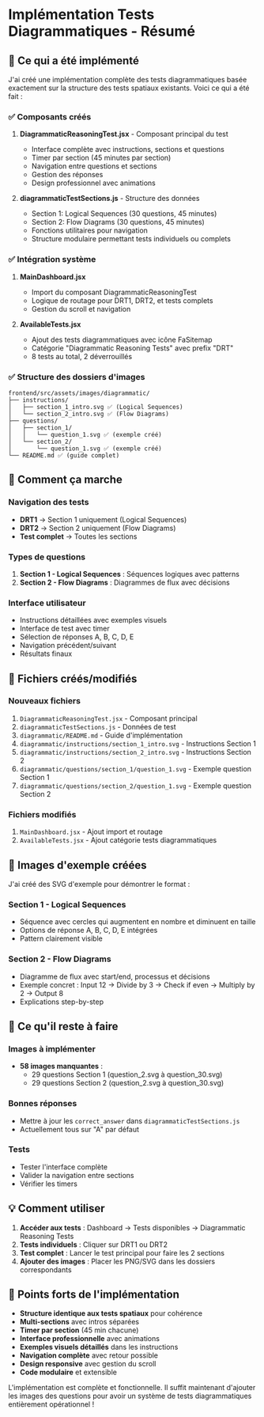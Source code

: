 # Implémentation Tests Diagrammatiques - Résumé

## 🎯 Ce qui a été implémenté

J'ai créé une implémentation complète des tests diagrammatiques basée exactement sur la structure des tests spatiaux existants. Voici ce qui a été fait :

### ✅ Composants créés

1. **DiagrammaticReasoningTest.jsx** - Composant principal du test
   - Interface complète avec instructions, sections et questions
   - Timer par section (45 minutes par section)
   - Navigation entre questions et sections
   - Gestion des réponses
   - Design professionnel avec animations

2. **diagrammaticTestSections.js** - Structure des données
   - Section 1: Logical Sequences (30 questions, 45 minutes)
   - Section 2: Flow Diagrams (30 questions, 45 minutes)
   - Fonctions utilitaires pour navigation
   - Structure modulaire permettant tests individuels ou complets

### ✅ Intégration système

1. **MainDashboard.jsx** 
   - Import du composant DiagrammaticReasoningTest
   - Logique de routage pour DRT1, DRT2, et tests complets
   - Gestion du scroll et navigation

2. **AvailableTests.jsx**
   - Ajout des tests diagrammatiques avec icône FaSitemap
   - Catégorie "Diagrammatic Reasoning Tests" avec prefix "DRT"
   - 8 tests au total, 2 déverrouillés

### ✅ Structure des dossiers d'images

```
frontend/src/assets/images/diagrammatic/
├── instructions/
│   ├── section_1_intro.svg ✅ (Logical Sequences)
│   └── section_2_intro.svg ✅ (Flow Diagrams)
├── questions/
│   ├── section_1/
│   │   └── question_1.svg ✅ (exemple créé)
│   └── section_2/
│       └── question_1.svg ✅ (exemple créé)
└── README.md ✅ (guide complet)
```

## 🔧 Comment ça marche

### Navigation des tests
- **DRT1** → Section 1 uniquement (Logical Sequences)
- **DRT2** → Section 2 uniquement (Flow Diagrams)  
- **Test complet** → Toutes les sections

### Types de questions
1. **Section 1 - Logical Sequences** : Séquences logiques avec patterns
2. **Section 2 - Flow Diagrams** : Diagrammes de flux avec décisions

### Interface utilisateur
- Instructions détaillées avec exemples visuels
- Interface de test avec timer
- Sélection de réponses A, B, C, D, E
- Navigation précédent/suivant
- Résultats finaux

## 📁 Fichiers créés/modifiés

### Nouveaux fichiers
1. `DiagrammaticReasoningTest.jsx` - Composant principal
2. `diagrammaticTestSections.js` - Données de test
3. `diagrammatic/README.md` - Guide d'implémentation
4. `diagrammatic/instructions/section_1_intro.svg` - Instructions Section 1
5. `diagrammatic/instructions/section_2_intro.svg` - Instructions Section 2
6. `diagrammatic/questions/section_1/question_1.svg` - Exemple question Section 1
7. `diagrammatic/questions/section_2/question_1.svg` - Exemple question Section 2

### Fichiers modifiés
1. `MainDashboard.jsx` - Ajout import et routage
2. `AvailableTests.jsx` - Ajout catégorie tests diagrammatiques

## 🎨 Images d'exemple créées

J'ai créé des SVG d'exemple pour démontrer le format :

### Section 1 - Logical Sequences
- Séquence avec cercles qui augmentent en nombre et diminuent en taille
- Options de réponse A, B, C, D, E intégrées
- Pattern clairement visible

### Section 2 - Flow Diagrams  
- Diagramme de flux avec start/end, processus et décisions
- Exemple concret : Input 12 → Divide by 3 → Check if even → Multiply by 2 → Output 8
- Explications step-by-step

## 🚀 Ce qu'il reste à faire

### Images à implémenter
- **58 images manquantes** :
  - 29 questions Section 1 (question_2.svg à question_30.svg)
  - 29 questions Section 2 (question_2.svg à question_30.svg)

### Bonnes réponses
- Mettre à jour les `correct_answer` dans `diagrammaticTestSections.js`
- Actuellement tous sur "A" par défaut

### Tests
- Tester l'interface complète
- Valider la navigation entre sections
- Vérifier les timers

## 💡 Comment utiliser

1. **Accéder aux tests** : Dashboard → Tests disponibles → Diagrammatic Reasoning Tests
2. **Tests individuels** : Cliquer sur DRT1 ou DRT2
3. **Test complet** : Lancer le test principal pour faire les 2 sections
4. **Ajouter des images** : Placer les PNG/SVG dans les dossiers correspondants

## 🎯 Points forts de l'implémentation

- **Structure identique aux tests spatiaux** pour cohérence
- **Multi-sections** avec intros séparées  
- **Timer par section** (45 min chacune)
- **Interface professionnelle** avec animations
- **Exemples visuels détaillés** dans les instructions
- **Navigation complète** avec retour possible
- **Design responsive** avec gestion du scroll
- **Code modulaire** et extensible

L'implémentation est complète et fonctionnelle. Il suffit maintenant d'ajouter les images des questions pour avoir un système de tests diagrammatiques entièrement opérationnel !

